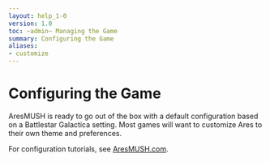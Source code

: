 ```yaml
---
layout: help_1-0
version: 1.0
toc: ~admin~ Managing the Game
summary: Configuring the Game
aliases:
- customize
---
```

# Configuring the Game

AresMUSH is ready to go out of the box with a default configuration based on a Battlestar Galactica setting. Most games will want to customize Ares to their own theme and preferences.

For configuration tutorials, see [AresMUSH.com](http://aresmush.com/tutorials/config/).